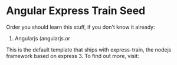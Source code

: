 # Angular Express Train Seed

Order you should learn this stuff, if you don't know it already:

1. Angularjs (angularjs.or

This is the default template that ships with express-train, the nodejs framework based on express 3. To find out more, visit:

